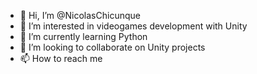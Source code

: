 - 👋 Hi, I’m @NicolasChicunque
- 👀 I’m interested in videogames development with Unity
- 🌱 I’m currently learning Python
- 💞️ I’m looking to collaborate on Unity projects
- 📫 How to reach me

<!---
NicolasChicunque/NicolasChicunque is a ✨ special ✨ repository because its `README.md` (this file) appears on your GitHub profile.
You can click the Preview link to take a look at your changes.
--->

